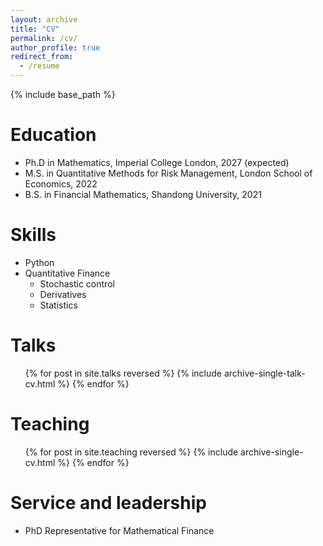 ```yaml
---
layout: archive
title: "CV"
permalink: /cv/
author_profile: true
redirect_from:
  - /resume
---
```


{% include base_path %}

Education
======
* Ph.D in Mathematics, Imperial College London, 2027 (expected)
* M.S. in Quantitative Methods for Risk Management, London School of Economics, 2022
* B.S. in Financial Mathematics, Shandong University, 2021

<!--
Work experience
======
* Spring 2024: Academic Pages Collaborator
  * Github University
  * Duties includes: Updates and improvements to template
  * Supervisor: The Users-
-->

Skills
======
* Python
* Quantitative Finance
  * Stochastic control
  * Derivatives
  * Statistics

<!--
####Publications
####======
 #### <ul>{% for post in site.publications reversed %}
 ####   {% include archive-single-cv.html %}
 #### {% endfor %}</ul>
-->
  
Talks
======
  <ul>{% for post in site.talks reversed %}
    {% include archive-single-talk-cv.html  %}
  {% endfor %}</ul>
  
Teaching
======
  <ul>{% for post in site.teaching reversed %}
    {% include archive-single-cv.html %}
  {% endfor %}</ul>
  
Service and leadership
======
* PhD Representative for Mathematical Finance
